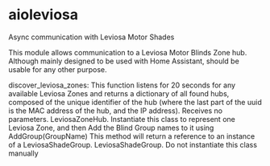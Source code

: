 # aioleviosa
 Async communication with Leviosa Motor Shades

 This module allows communication to a Leviosa Motor Blinds Zone hub. Although mainly designed to be used with Home Assistant, should be usable for any other purpose. 
 
 discover_leviosa_zones: This function listens for 20 seconds for any available Leviosa Zones and returns a dictionary of all found hubs, composed of the unique identifier of the hub (where the last part of the uuid is the MAC address of the hub, and the IP address). Receives no parameters.
 LeviosaZoneHub. Instantiate this class to represent one Leviosa Zone, and then Add the Blind Group names to it using AddGroup(GroupName) This method will return a reference to an instance of a LeviosaShadeGroup. 
 LeviosaShadeGroup. Do not instantiate this class manually
